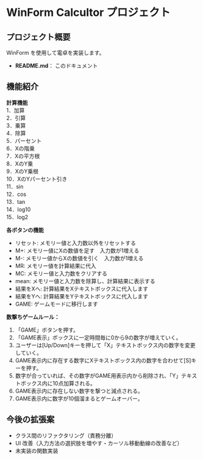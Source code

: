 # WinForm Calcultor プロジェクト

## プロジェクト概要
WinForm を使用して電卓を実装します。  
- **README.md**： このドキュメント

## 機能紹介
**計算機能**\
1．加算\
2．引算\
3．乗算\
4．除算\
5．パーセント\
6．Xの階乗\
7．Xの平方根\
8．XのY乗\
9．XのY乗根\
10．XのYパーセント引き\
11．sin\
12．cos\
13．tan\
14．log10\
15．log2

**各ボタンの機能**
- リセット: メモリー値と入力数以外をリセットする
- M+: メモリー値にXの数値を足す　入力数が1増える
- M-: メモリー値からXの数値を引く　入力数が1増える
- MR: メモリー値を計算結果に代入
- MC: メモリー値と入力数をクリアする
- mean: メモリー値と入力数を除算し、計算結果に表示する
- 結果をXへ: 計算結果をXテキストボックスに代入します
- 結果をYへ: 計算結果をYテキストボックスに代入します
- GAME: ゲームモードに移行します

**数撃ちゲームルール：**
1. 「GAME」ボタンを押す。
2. 「GAME表示」ボックスに一定時間毎に0から9の数字が増えていく。
3. ユーザーは[Up/Down]キーを押して「X」テキストボックス内の数字を変更していく。
4. GAME表示内に存在する数字にXテキストボックス内の数字を合わせて[S]キーを押す。
5. 数字が合っていれば、その数字がGAME用表示内から削除され、「Y」テキストボックス内に10点加算される。
6. GAME表示内に存在しない数字を撃つと減点される。
7. GAME表示内に数字が10個溜まるとゲームオーバー。

## 今後の拡張案
- クラス間のリファクタリング（責務分離）
- UI 改善（入力方法の選択肢を増やす・カーソル移動動線の改善など）
- 未実装の関数実装
